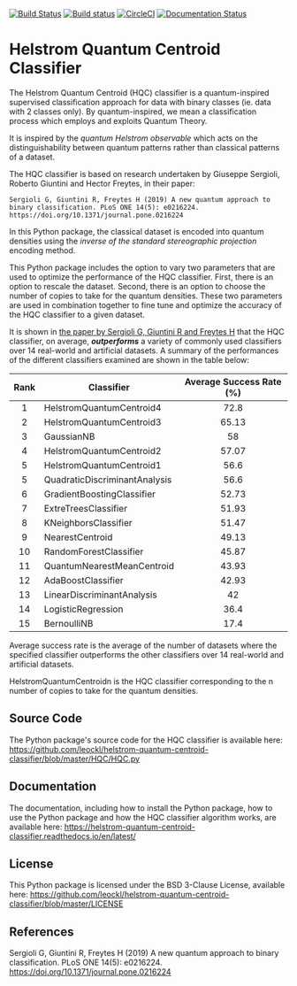 [![Build Status](https://travis-ci.com/leockl/helstrom-quantum-centroid-classifier.svg?branch=master)](https://travis-ci.com/leockl/helstrom-quantum-centroid-classifier)
[![Build status](https://ci.appveyor.com/api/projects/status/7lmgxf21o6atqs25?svg=true)](https://ci.appveyor.com/project/leockl/helstrom-quantum-centroid-classifier)
[![CircleCI](https://circleci.com/gh/leockl/helstrom-quantum-centroid-classifier.svg?style=svg)](https://circleci.com/gh/leockl/helstrom-quantum-centroid-classifier)
[![Documentation Status](https://readthedocs.org/projects/helstrom-quantum-centroid-classifier/badge/?version=latest)](https://helstrom-quantum-centroid-classifier.readthedocs.io/en/latest/?badge=latest)

# Helstrom Quantum Centroid Classifier
The Helstrom Quantum Centroid (HQC) classifier is a quantum-inspired supervised classification approach for data with binary classes (ie. data with 2 classes only). By quantum-inspired, we mean a classification process which employs and exploits Quantum Theory.

It is inspired by the *quantum Helstrom observable* which acts on the distinguishability between quantum patterns rather than classical patterns of a dataset.

The HQC classifier is based on research undertaken by Giuseppe Sergioli, Roberto Giuntini and Hector Freytes, in their paper:

    Sergioli G, Giuntini R, Freytes H (2019) A new quantum approach to binary classification. PLoS ONE 14(5): e0216224.
    https://doi.org/10.1371/journal.pone.0216224

In this Python package, the classical dataset is encoded into quantum densities using the *inverse of the standard stereographic projection* encoding method. 

This Python package includes the option to vary two parameters that are used to optimize the performance of the HQC classifier. First, there is an option to rescale the dataset. Second, there is an option to choose the number of copies to take for the quantum densities. These two parameters are used in combination together to fine tune and optimize the accuracy of the HQC classifier to a given dataset.

It is shown in [the paper by Sergioli G, Giuntini R and Freytes H](https://doi.org/10.1371/journal.pone.0216224) that the HQC classifier, on average, **_outperforms_** a variety of commonly used classifiers over 14 real-world and artificial datasets. A summary of the performances of the different classifiers examined are shown in the table below:

| Rank | Classifier                    | Average Success Rate (%) |
|:----:| ----------------------------- |:------------------------:|
| 1    | HelstromQuantumCentroid4      | 72.8                     |
| 2    | HelstromQuantumCentroid3      | 65.13                    |
| 3    | GaussianNB                    | 58                       |
| 4    | HelstromQuantumCentroid2      | 57.07                    |
| 5    | HelstromQuantumCentroid1      | 56.6                     |
| 5    | QuadraticDiscriminantAnalysis | 56.6                     |
| 6    | GradientBoostingClassifier    | 52.73                    |
| 7    | ExtreTreesClassifier          | 51.93                    |
| 8    | KNeighborsClassifier          | 51.47                    |
| 9    | NearestCentroid               | 49.13                    |
| 10   | RandomForestClassifier        | 45.87                    |
| 11   | QuantumNearestMeanCentroid    | 43.93                    |
| 12   | AdaBoostClassifier            | 42.93                    |
| 13   | LinearDiscriminantAnalysis    | 42                       |
| 14   | LogisticRegression            | 36.4                     |
| 15   | BernoulliNB                   | 17.4                     |

Average success rate is the average of the number of datasets where the specified classifier outperforms the other classifiers over 14 real-world and artificial datasets.

HelstromQuantumCentroidn is the HQC classifier corresponding to the n number of copies to take for the quantum densities.

## Source Code
The Python package's source code for the HQC classifier is available here: 
https://github.com/leockl/helstrom-quantum-centroid-classifier/blob/master/HQC/HQC.py

## Documentation
The documentation, including how to install the Python package, how to use the Python package and how the HQC classifier algorithm works, are available here: 
https://helstrom-quantum-centroid-classifier.readthedocs.io/en/latest/

## License
This Python package is licensed under the BSD 3-Clause License, available here: 
https://github.com/leockl/helstrom-quantum-centroid-classifier/blob/master/LICENSE

## References
Sergioli G, Giuntini R, Freytes H (2019) A new quantum approach to binary classification. PLoS ONE 14(5): e0216224.
https://doi.org/10.1371/journal.pone.0216224
